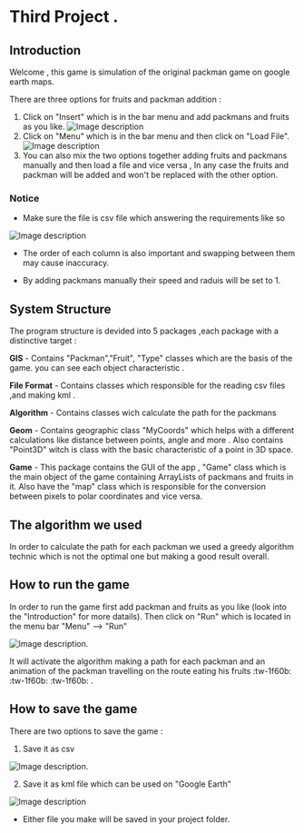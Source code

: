 # Third Project .
## Introduction
Welcome , this game is simulation of the original packman game on google earth maps.

There are three options for fruits and packman addition :

1. Click on "Insert" which is in the bar menu and add packmans and fruits as you like.
![Image description](https://github.com/Sniryefet/papi2/blob/master/Pictures%20for%20readme/insert.PNG)
2. Click on "Menu" which is in the bar menu and then click on "Load File". 
![Image description](https://github.com/Sniryefet/papi2/blob/master/Pictures%20for%20readme/Save%20as%20kml.PNG)
3. You can also mix the two options together adding fruits and packmans manually and then load a file and vice versa , In any case the fruits and packman will be added and won't be replaced with the other option.  

### Notice
* Make sure the file is csv file which answering the requirements like so

![Image description](https://github.com/Sniryefet/papi2/blob/master/Pictures%20for%20readme/Upload%20a%20file.PNG)

* The order of each column is also important and swapping between them may cause inaccuracy.

* By adding packmans manually their speed and raduis will be set to 1.

## System Structure
The program structure is devided into 5 packages ,each package with a distinctive target :

**GIS** - Contains "Packman","Fruit", "Type" classes which are the basis of the game.
you can see each object characteristic . 

**File Format** - Contains classes which responsible for the reading csv files ,and making kml .

**Algorithm** - Contains classes wich calculate the path for the packmans

**Geom** - Contains geographic class  "MyCoords" which helps with a different calculations like distance between points, angle and more  . Also contains "Point3D" witch is class with the basic characteristic of a point in 3D space.

**Game** - This package contains the GUI of the app , "Game" class which is the main object of the game containing ArrayLists of packmans and fruits in it.
Also have the "map" class which is responsible for the conversion between pixels to polar coordinates and vice versa. 

## The algorithm we used
In order to calculate the path for each packman we used a greedy algorithm technic
which is not the optimal one but making a good result overall.


## How to run the game
In order to run the game first add packman and fruits as you like (look into the "Introduction" for more datails).
Then click on "Run" which is located in the menu bar "Menu" --> "Run"

![Image description](https://github.com/Sniryefet/papi2/blob/master/Pictures%20for%20readme/Save%20as%20csv.PNG).

It will activate the algorithm making a path for each packman and an animation of the packman travelling on the route eating his fruits :tw-1f60b: :tw-1f60b: :tw-1f60b: . 
 

## How to save the game
There are two options to save the game :

1. Save it as csv 

![Image description](https://github.com/Sniryefet/papi2/blob/master/Pictures%20for%20readme/Save%20as%20csv.PNG).

2. Save it as kml file which can be used on "Google Earth"

![Image description](https://github.com/Sniryefet/papi2/blob/master/Pictures%20for%20readme/Save%20as%20kml.PNG)

* Either file you make will be saved in your project folder.

